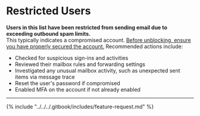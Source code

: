 # Restricted Users

**Users in this list have been restricted from sending email due to exceeding outbound spam limits.**\
This typically indicates a compromised account. [Before unblocking, ensure you have properly secured the account.](https://aka.ms/O365-compromise) Recommended actions include:

* Checked for suspicious sign-ins and activities
* Reviewed their mailbox rules and forwarding settings
* Investigated any unusual mailbox activity, such as unexpected sent items via message trace
* Reset the user's password if compromised
* Enabled MFA on the account if not already enabled

***

{% include "../../../.gitbook/includes/feature-request.md" %}
